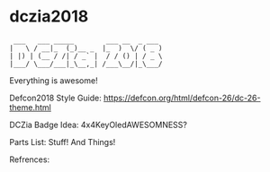 # dczia2018

```
 ___   ___ _____        ___ __  _ ___
|   \ / __|_  (_)__ _  |_  )  \/ ( _ )
| |) | (__ / /| / _` |  / / () | / _ \
|___/ \___/___|_\__,_| /___\__/|_\___/
```

Everything is awesome!

Defcon2018 Style Guide: https://defcon.org/html/defcon-26/dc-26-theme.html

DCZia Badge Idea: 4x4KeyOledAWESOMNESS?

Parts List: Stuff! And Things!

Refrences:
